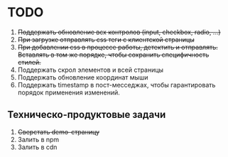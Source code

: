 # TODO

1. ~~Поддержать обновление всх контролов (input, checkbox, radio, ...)~~
2. ~~При загрузке отправлять css теги с клиентской страницы~~
3. ~~При добавлении css в процессе работы, детектить и отправлять. Вставлять в том же порядке, чтобы сохранить специфичность стилей.~~
4. Поддержать скрол элементов и всей страницы
5. Поддержать обновление координат мыши
6. Поддержать timestamp в пост-месседжах, чтобы гарантировать порядок применения изменений.

## Техническо-продуктовые задачи
1. ~~Сверстать demo-страницу~~
2. Залить в npm 
3. Залить в cdn

